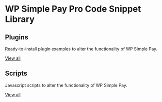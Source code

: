 # WP Simple Pay Pro Code Snippet Library

## Plugins

Ready-to-install plugin examples to alter the functionality of WP Simple Pay.

[View all](https://github.com/wpsimplepay/WP-Simple-Pay-Snippet-Library/tree/master/plugins)

## Scripts

Javascript scripts to alter the functionality of WP Simple Pay.

[View all](https://github.com/wpsimplepay/WP-Simple-Pay-Snippet-Library/tree/master/scripts)
